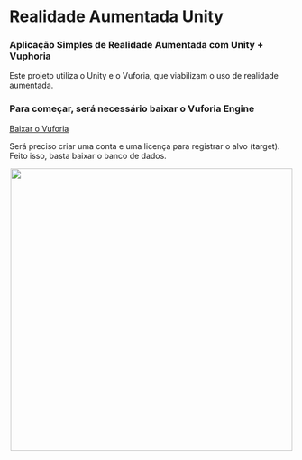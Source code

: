 # Realidade Aumentada Unity

### Aplicação Simples de Realidade Aumentada com Unity + Vuphoria
 
Este projeto utiliza o Unity e o Vuforia, que viabilizam o uso de realidade aumentada.

### Para começar, será necessário baixar o Vuforia Engine
[Baixar o Vuforia](https://developer.vuforia.com/user/login?url=/downloads/sdk%3F_%3D1678117884)

Será preciso criar uma conta e uma licença para registrar o alvo (target).
Feito isso, basta baixar o banco de dados.

 <p align="center">

<img width="500" src="https://i.ibb.co/zFQyWR8/print1.jpg">
</p>
